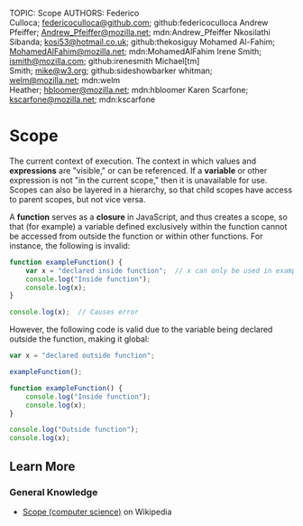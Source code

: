 TOPIC: Scope
AUTHORS: Federico Culloca; federicoculloca@github.com; github:federicoculloca
         Andrew Pfeiffer; Andrew_Pfeiffer@mozilla.net; mdn:Andrew_Pfeiffer
         Nkosilathi Sibanda; kosi53@hotmail.co.uk; github:thekosiguy
         Mohamed Al-Fahim; MohamedAlFahim@mozilla.net; mdn:MohamedAlFahim
         Irene Smith; ismith@mozilla.com; github:irenesmith
         Michael[tm] Smith; mike@w3.org; github:sideshowbarker
         whitman; welm@mozilla.net; mdn:welm
         Heather; hbloomer@mozilla.net; mdn:hbloomer
         Karen Scarfone; kscarfone@mozilla.net; mdn:kscarfone

# Scope

The current context of execution. The context in which values and **expressions** are
"visible," or can be referenced. If a **variable** or other expression is not "in the
current scope," then it is unavailable for use. Scopes can also be layered in a
hierarchy, so that child scopes have access to parent scopes, but not vice versa.

A **function** serves as a **closure** in JavaScript, and thus creates a scope, so that
(for example) a variable defined exclusively within the function cannot be accessed from
outside the function or within other functions. For instance, the following is invalid:

```javascript
function exampleFunction() {
    var x = "declared inside function";  // x can only be used in exampleFunction
    console.log("Inside function");
    console.log(x);
}

console.log(x);  // Causes error
```

However, the following code is valid due to the variable being declared outside the
function, making it global:

```javascript
var x = "declared outside function";

exampleFunction();

function exampleFunction() {
    console.log("Inside function");
    console.log(x);
}

console.log("Outside function");
console.log(x);
```

## Learn More

### General Knowledge

- [Scope (computer science)](https://en.wikipedia.org/wiki/Scope%20(computer%20science)) on Wikipedia
